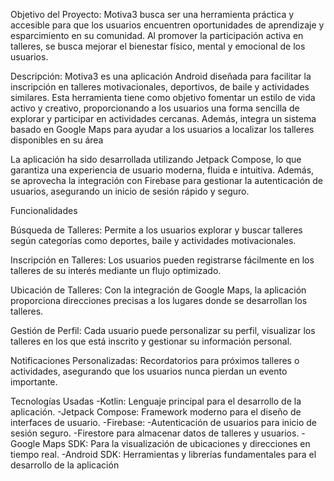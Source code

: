 
Objetivo del Proyecto:
Motiva3 busca ser una herramienta práctica y accesible para que los usuarios encuentren oportunidades de aprendizaje y esparcimiento en su comunidad. Al promover la participación activa en talleres,
se busca mejorar el bienestar físico, mental y emocional de los usuarios.

Descripción:
Motiva3 es una aplicación Android diseñada para facilitar la inscripción en talleres motivacionales, deportivos, de baile y actividades similares.
Esta herramienta tiene como objetivo fomentar un estilo de vida activo y creativo, proporcionando a los usuarios una forma sencilla de explorar y 
participar en actividades cercanas. Además, integra un sistema basado en Google Maps para ayudar a los usuarios a localizar los talleres disponibles en su área

La aplicación ha sido desarrollada utilizando Jetpack Compose, lo que garantiza una experiencia de usuario moderna, fluida e intuitiva. Además, se aprovecha la integración 
con Firebase para gestionar la autenticación de usuarios, asegurando un inicio de sesión rápido y seguro.

Funcionalidades

Búsqueda de Talleres:
Permite a los usuarios explorar y buscar talleres según categorías como deportes, baile y actividades motivacionales.

Inscripción en Talleres:
Los usuarios pueden registrarse fácilmente en los talleres de su interés mediante un flujo optimizado.

Ubicación de Talleres:
Con la integración de Google Maps, la aplicación proporciona direcciones precisas a los lugares donde se desarrollan los talleres.

Gestión de Perfil:
Cada usuario puede personalizar su perfil, visualizar los talleres en los que está inscrito y gestionar su información personal.

Notificaciones Personalizadas:
Recordatorios para próximos talleres o actividades, asegurando que los usuarios nunca pierdan un evento importante.

Tecnologías Usadas
-Kotlin: Lenguaje principal para el desarrollo de la aplicación.
-Jetpack Compose: Framework moderno para el diseño de interfaces de usuario.
-Firebase:
  -Autenticación de usuarios para inicio de sesión seguro.
  -Firestore para almacenar datos de talleres y usuarios.
-Google Maps SDK: Para la visualización de ubicaciones y direcciones en tiempo real.
-Android SDK: Herramientas y librerías fundamentales para el desarrollo de la aplicación
